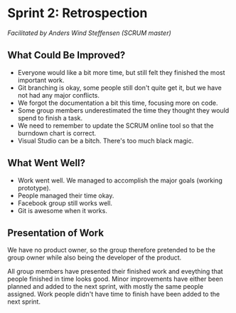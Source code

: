 Sprint 2: Retrospection
=====
_Facilitated by Anders Wind Steffensen (SCRUM master)_

What Could Be Improved?
-----
- Everyone would like a bit more time, but still felt they finished the most important work.
- Git branching is okay, some people still don't quite get it, but we have not had any major conflicts.
- We forgot the documentation a bit this time, focusing more on code. 
- Some group members underestimated the time they thought they would spend to finish a task.
- We need to remember to update the SCRUM online tool so that the burndown chart is correct.
- Visual Studio can be a bitch. There's too much black magic.

What Went Well?
-----
- Work went well. We managed to accomplish the major goals (working prototype).
- People managed their time okay. 
- Facebook group still works well.
- Git is awesome when it works.

Presentation of Work
-----
We have no product owner, so the group therefore pretended to be the group owner while also being the developer of the product.

All group members have presented their finished work and eveything that people finished in time looks good.
Minor improvements have either been planned and added to the next sprint, with mostly the same people assigned.
Work people didn't have time to finish have been added to the next sprint.
